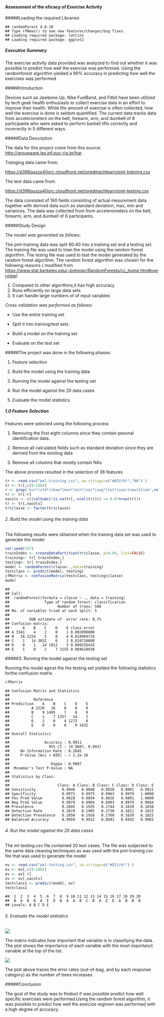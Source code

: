 # 
#### Assessment of the eficacy of Exercise Activity

#####Loading the required Libraries


```
## randomForest 4.6-10
## Type rfNews() to see new features/changes/bug fixes.
## Loading required package: lattice
## Loading required package: ggplot2
```




##### Executive Summary

The exercise activity data provided  was analyzed to find out whether it was possible to predict how well the exercise was performed. Using the randomforest algorithm yielded  a 99% accuracy in predicting how well the exercises was performed

#####Introduction

Devices such as Jawbone Up, Nike FuelBand, and Fitbit  have been utilized  by tech geek health enthusiasts  to collect exercise data in an effort to improve their health. While the amount of exercise is often collected, how well the exercise is done is seldom quantified. The current  data tracks data from accelerometers on the belt, forearm, arm, and dumbell of 6 participants who were asked to perform barbell lifts correctly and incorrectly in 5 different ways.


#####Data Description

The data for this project come from this source: http://groupware.les.inf.puc-rio.br/har.

Trainging  data came from:

https://d396qusza40orc.cloudfront.net/predmachlearn/pml-training.csv

The test data came from:

https://d396qusza40orc.cloudfront.net/predmachlearn/pml-testing.csv

The data consisted of 160 fields consisting of actual mesurement data together with derived data such as standard deviation, max, min and variances. The data was collected from  from accelerometers on the belt, forearm, arm, and dumbell of 6 participants.

#####Study Design

*The model was generated as follows:*

The pml-training data was split 60:40 into a training set and a testing set. The training file was used to trian the model using the random forest algorithm. The tesing file was used to test the model generated by the random forest algorithm. The random forest algorithm was chosen for the following reasons ( modified from https://www.stat.berkeley.edu/~breiman/RandomForests/cc_home.htm#overview)

1. Compared to other algorithms,it has high accuracy
2. Runs efficiently on large data sets
3. It can handle large numbers of of input variables

*Cross validation was performed as follows:*

* Use the entire training set

* Split it into training/test sets

* Build a model on the training set

* Evaluate on the test set


#####The project was done in the following phases:

1. Feature selection

2. Build the model using the training data

3. Running the model against the testing set

4. Run the model against the 20 data cases

5. Evaluate the model statistics




##### 1.0 Feature Selection

Features were selected using the following process

1. Removing the first eight columns since they contain pesonal identification data.

2. Remove all calculated fields such as standard deviation since they are derived from the existing data

3. Remove all columns that mostly contain NAs

The above process resulted in the selection of 36 features


```r
tr <- read.csv("pml-training.csv", na.strings=c("#DIV/0!","NA") )
tr <- tr[,c(9:160)]
r <- grep('kur*|std*|skew*|max*|min*|var*|avg*|tot*|user|new|X|num',colnames(tr))
tr <- tr[-r]
nacols <- c((colSums(!is.na(tr[,-ncol(tr)])) >= 0.6*nrow(tr)))
tr <- tr[,nacols]
tr$classe <- factor(tr$classe)
```


###### 2. Build the model using the training data

The following results were obtained when the training data set was used to generate the model


```r
set.seed(157)
trainIndex <- createDataPartition(tr$classe, p=0.60, list=FALSE)
training<- tr[ trainIndex,]
testing<- tr[-trainIndex,]
model <- randomForest(classe~.,data=training)
testclass <- predict(model, testing)
cfMatrix <- confusionMatrix(testclass, testing$classe) 
model
```

```
## 
## Call:
##  randomForest(formula = classe ~ ., data = training) 
##                Type of random forest: classification
##                      Number of trees: 500
## No. of variables tried at each split: 5
## 
##         OOB estimate of  error rate: 0.7%
## Confusion matrix:
##      A    B    C    D    E class.error
## A 3341    4    2    0    1 0.002090800
## B   16 2254    5    0    4 0.010969724
## C    1   14 2032    6    1 0.010710808
## D    0    1   14 1912    3 0.009326425
## E    1    0    2    7 2155 0.004618938
```
 
#####3. Running the model against the testing set
 
Running the model aginst the the testing set yielded the following statistics forthe confusion matrix
 

```r
cfMatrix
```

```
## Confusion Matrix and Statistics
## 
##           Reference
## Prediction    A    B    C    D    E
##          A 2220   16    0    0    0
##          B    9 1495    7    0    0
##          C    1    7 1357   14    2
##          D    2    0    4 1272    8
##          E    0    0    0    0 1432
## 
## Overall Statistics
##                                          
##                Accuracy : 0.9911         
##                  95% CI : (0.9887, 0.993)
##     No Information Rate : 0.2845         
##     P-Value [Acc > NIR] : < 2.2e-16      
##                                          
##                   Kappa : 0.9887         
##  Mcnemar's Test P-Value : NA             
## 
## Statistics by Class:
## 
##                      Class: A Class: B Class: C Class: D Class: E
## Sensitivity            0.9946   0.9848   0.9920   0.9891   0.9931
## Specificity            0.9971   0.9975   0.9963   0.9979   1.0000
## Pos Pred Value         0.9928   0.9894   0.9826   0.9891   1.0000
## Neg Pred Value         0.9979   0.9964   0.9983   0.9979   0.9984
## Prevalence             0.2845   0.1935   0.1744   0.1639   0.1838
## Detection Rate         0.2829   0.1905   0.1730   0.1621   0.1825
## Detection Prevalence   0.2850   0.1926   0.1760   0.1639   0.1825
## Balanced Accuracy      0.9959   0.9912   0.9941   0.9935   0.9965
```



###### 4. Run the model against the 20 data cases

The ml-testing.csv file contained 20 test cases. The file was subjected to the same data cleaning techniques as was used with the pml-training.csv file that was used to generate the model


```r
ev <- read.csv("pml-testing.csv", na.strings=c("#DIV/0!") )
ev <- ev[,c(9:160)]
ev <- ev[-r]
ev <- ev[,nacols]
testclass1 <- predict(model, ev)
testclass1
```

```
##  1  2  3  4  5  6  7  8  9 10 11 12 13 14 15 16 17 18 19 20 
##  B  A  B  A  A  E  D  B  A  A  B  C  B  A  E  E  A  B  B  B 
## Levels: A B C D E
```
###### 5.  Evaluate the model statistics

![](mlproj_files/figure-html/unnamed-chunk-6-1.png) 

The matrix indicates how important that variable is in classifying the data. The plot shows the importance of each variable with the most importanct variable at the top of the list.



![](mlproj_files/figure-html/unnamed-chunk-7-1.png) 


The plot  above traces the error rates (out-of-bag, and by each response
category) as the number of trees increases. 



#####Conclusion

The goal of the study was to findout if was possible predict how well specific  exercises were performed.Using  the random forest algorithm, it was possible to predict how well the exercise regimen was performed with a high degree of accuracy.



